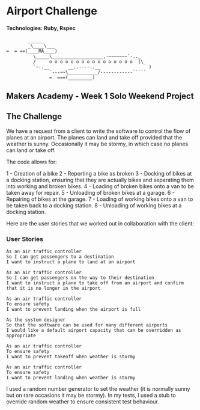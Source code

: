 # Airport Challenge

#### Technologies: Ruby, Rspec

```
        ______
        _\____\___
=  = ==(____MA____)
          \_____\___________________,-~~~~~~~`-.._
          /     o o o o o o o o o o o o o o o o  |\_
          `~-.__       __..----..__                  )
                `---~~\___________/------------`````
                =  ===(_________)

```


## Makers Academy - Week 1 Solo Weekend Project

## The Challenge

We have a request from a client to write the software to control the flow of planes at an airport. The planes can land and take off provided that the weather is sunny. Occasionally it may be stormy, in which case no planes can land or take off.  

The code allows for:

1 - Creation of a bike 2 - Reporting a bike as broken 3 - Docking of bikes at a docking station, ensuring that they are actually bikes and separating them into working and broken bikes. 4 - Loading of broken bikes onto a van to be taken away for repair. 5 - Unloading of broken bikes at a garage. 6 - Repairing of bikes at the garage. 7 - Loading of working bikes onto a van to be taken back to a docking station. 8 - Unloading of working bikes at a docking station.


Here are the user stories that we worked out in collaboration with the client:

### User Stories

```
As an air traffic controller 
So I can get passengers to a destination 
I want to instruct a plane to land at an airport

As an air traffic controller 
So I can get passengers on the way to their destination 
I want to instruct a plane to take off from an airport and confirm that it is no longer in the airport

As an air traffic controller 
To ensure safety 
I want to prevent landing when the airport is full 

As the system designer
So that the software can be used for many different airports
I would like a default airport capacity that can be overridden as appropriate

As an air traffic controller 
To ensure safety 
I want to prevent takeoff when weather is stormy 

As an air traffic controller 
To ensure safety 
I want to prevent landing when weather is stormy 
```

I used a random number generator to set the weather (it is normally sunny but on rare occasions it may be stormy). In my tests, I used a stub to override random weather to ensure consistent test behaviour.

